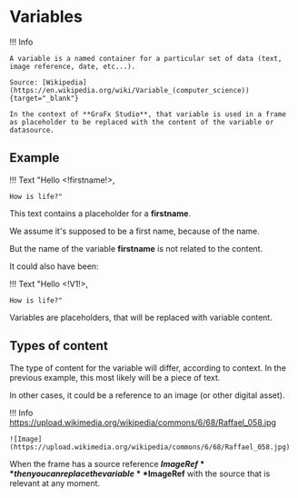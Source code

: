 # Variables

!!! Info

	A variable is a named container for a particular set of data (text, image reference, date, etc...).

	Source: [Wikipedia](https://en.wikipedia.org/wiki/Variable_(computer_science)){target="_blank"}

	In the context of **GraFx Studio**, that variable is used in a frame as placeholder to be replaced with the content of the variable or datasource.

## Example

!!! Text
	"Hello <!firstname!>,

	How is life?"


This text contains a placeholder for a **firstname**.

We assume it's supposed to be a first name, because of the name.

But the name of the variable **firstname** is not related to the content.

It could also have been:

!!! Text
	"Hello <!V1!>,

	How is life?"

Variables are placeholders, that will be replaced with variable content.

## Types of content

The type of content for the variable will differ, according to context. In the previous example, this most likely will be a piece of text.

In other cases, it could be a reference to an image (or other digital asset).

!!! Info
	https://upload.wikimedia.org/wikipedia/commons/6/68/Raffael_058.jpg

	![Image](https://upload.wikimedia.org/wikipedia/commons/6/68/Raffael_058.jpg)

When the frame has a source reference **$ImageRef** then you can replace the variable **$ImageRef** with the source that is relevant at any moment.

